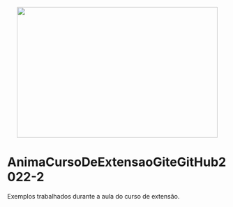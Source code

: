 <p align="center">
  <img width="460" height="300" src="https://i.pinimg.com/originals/20/f6/64/20f6647164d366ad1e05ea76997e393a.jpg">
<p/>

# AnimaCursoDeExtensaoGiteGitHub2022-2
Exemplos trabalhados durante a aula do curso de extensão.
